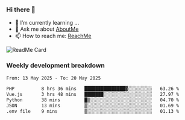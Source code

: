 ### Hi there 👋

- 🌱 I’m currently learning ...
- 💬 Ask me about [AboutMe](https://www.itzcy.com/about)
- 📫 How to reach me: [ReachMe](https://www.itzcy.com/about)

![ReadMe Card](https://github-readme-stats-ten-gilt.vercel.app/api?username=SuperChenYun&show_icons=true&title_color=fff&icon_color=79ff97&text_color=9f9f9f&bg_color=151515&hide_border=true)

### Weekly development breakdown
<!--START_SECTION:waka-->

```txt
From: 13 May 2025 - To: 20 May 2025

PHP          8 hrs 36 mins   ███████████████▓░░░░░░░░░   63.26 %
Vue.js       3 hrs 48 mins   ███████░░░░░░░░░░░░░░░░░░   27.97 %
Python       38 mins         █▒░░░░░░░░░░░░░░░░░░░░░░░   04.70 %
JSON         13 mins         ▒░░░░░░░░░░░░░░░░░░░░░░░░   01.69 %
.env file    9 mins          ▒░░░░░░░░░░░░░░░░░░░░░░░░   01.13 %
```

<!--END_SECTION:waka-->
